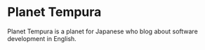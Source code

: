 # Planet Tempura

Planet Tempura is a planet for Japanese who blog about
software development in English.
